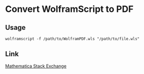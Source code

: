 # Convert WolframScript to PDF
## Usage
```shell
wolframscript -f /path/to/WolframPDF.wls "/path/to/file.wls"
```
## Link
[Mathematica Stack Exchange](https://mathematica.stackexchange.com/questions/293543/converting-wolfram-language-scripts-wls-into-pdfs)